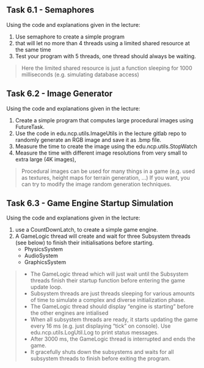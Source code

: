 ## Task 6.1 - Semaphores
Using the code and explanations given in the lecture:
1. Use semaphore to create a simple program
2. that will let no more than 4 threads using a limited shared resource at the same time
3. Test your program with 5 threads, one thread should always be waiting.
> Here the limited shared resource is just a function sleeping for 1000 milliseconds (e.g. simulating database access)

## Task 6.2 - Image Generator
Using the code and explanations given in the lecture:
1. Create a simple program that computes large procedural images using FutureTask.
2. Use the code in edu.ncp.utils.ImageUtils in the lecture gitlab repo to randomly generate an RGB image and save it as .bmp file.
3. Measure the time to create the image using the edu.ncp.utils.StopWatch
4. Measure the time with different image resolutions from very small to extra large (4K images),
> Procedural images can be used for many things in a game (e.g. used as textures, height maps for terrain generation, …) If you want, you can try to modify the image random generation techniques.

## Task 6.3 - Game Engine Startup Simulation
Using the code and explanations given in the lecture:
1. use a CountDownLatch, to create a simple game engine.
2. A GameLogic thread will create and wait for three Subsystem threads (see below) to finish their initialisations before starting.
   - PhysicsSystem
   - AudioSystem
   - GraphicsSystem
> - The GameLogic thread which will just wait until the Subsystem threads finish their startup function before entering the game update loop.
> - Subsystem threads are just threads sleeping for various amounts of time to simulate a complex and diverse initialization phase.
> - The GameLogic thread should display “engine is starting” before the other engines are intialised
> - When all subsystem threads are ready, it starts updating the game every 16 ms (e.g. just displaying “tick” on console). Use edu.ncp.utils.LogUtil.Log to print status messages.
> - After 3000 ms, the GameLogic thread is interrupted and ends the game.
> - It gracefully shuts down the subsystems and waits for all subsystem threads to finish before exiting the program.

